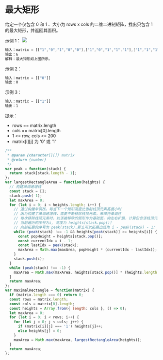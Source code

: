 # 最大矩形

给定一个仅包含 0 和 1 、大小为 rows x cols 的二维二进制矩阵，找出只包含 1 的最大矩形，并返回其面积。

示例 1：
![](https://assets.leetcode.com/uploads/2020/09/14/maximal.jpg)

```js
输入：matrix = [["1","0","1","0","0"],["1","0","1","1","1"],["1","1","1","1","1"],["1","0","0","1","0"]]
输出：6
解释：最大矩形如上图所示。
```

示例 2：

```js
输入：matrix = [["0"]]
输出：0
```

示例 3：

```js
输入：matrix = [["1"]]
输出：1
```

提示：

- rows == matrix.length
- cols == matrix[0].length
- 1 <= row, cols <= 200
- matrix[i][j] 为 '0' 或 '1'

```js
/**
 * @param {character[][]} matrix
 * @return {number}
 */
var peak = function(stack) {
  return stack[stack.length - 1];
};
var largestRectangleArea = function(heights) {
  // 构建单调递增栈
  const stack = [];
  stack.push(-1);
  let maxArea = 0;
  for (let i = 0; i < heights.length; i++) {
    // 通过构建单调栈，每当下一个矩形高度比当前栈顶元素高度小时
    // 因为构建了单调递增栈，需要不断移除栈顶元素，来维持单调性
    // 每次移除栈顶元素时，以该被移除的矩形作为基础面，向左右扩展，计算包含该栈顶元素的最大矩形
    // 当前遍历的序号为i, 高度为 heights[stack.pop()]
    // 向前拓展的序号为 peak(stack),那么可以拓展出底为 i - peak(stack) - 1;
    while (peak(stack) !== -1 && heights[peak(stack)] >= heights[i]) {
      const popHeight = heights[stack.pop()];
      const currentIdx = i - 1;
      const lastIdx = peak(stack);
      maxArea = Math.max(maxArea, popHeight * (currentIdx - lastIdx));
    }
    stack.push(i);
  }
  while (peak(stack) !== -1) {
    maxArea = Math.max(maxArea, heights[stack.pop()] * (heights.length - peak(stack) - 1));
  }
  return maxArea;
};
var maximalRectangle = function(matrix) {
  if (matrix.length === 0) return 0;
  const rows = matrix.length;
  const cols = matrix[0].length;
  const heights = Array.from({ length: cols }, () => 0);
  let maxArea = 0;
  for (let i = 0; i < rows; i++) {
    for (let j = 0; j < cols; j++) {
      if (matrix[i][j] === '1') heights[j]++;
      else heights[j] = 0;
    }
    maxArea = Math.max(maxArea, largestRectangleArea(heights));
  }
  return maxArea;
};
```
